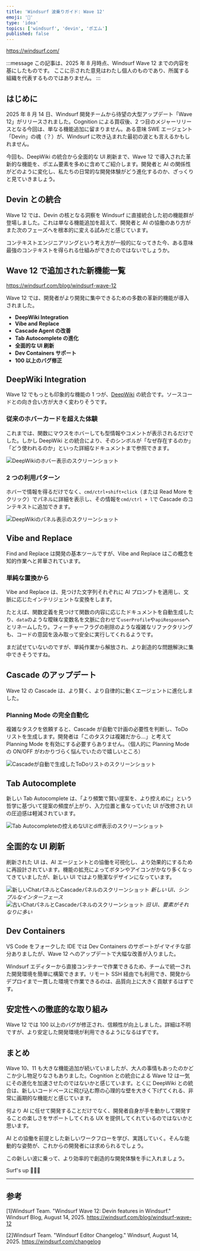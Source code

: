 ```yaml
---
title: 'Windsurf 波乗りガイド: Wave 12'
emoji: '🌊'
type: 'idea'
topics: ['windsurf', 'devin', 'ポエム']
published: false
---
```


https://windsurf.com/

:::message
この記事は、2025 年 8 月時点、Windsurf Wave 12 までの内容を基にしたものです。
ここに示された意見はわたし個人のものであり、所属する組織を代表するものではありません。
:::

## はじめに

2025 年 8 月 14 日、Windsurf 開発チームから待望の大型アップデート「Wave 12」がリリースされました。Cognition による買収後、2 つ目のメジャーリリースとなる今回は、単なる機能追加に留まりません。ある意味 SWE エージェント「Devin」の魂（？）が、Windsurf に吹き込まれた最初の波とも言えるかもしれません。

今回も、DeepWiki の統合から全面的な UI 刷新まで、Wave 12 で導入された革新的な機能を、ポエム要素を多めに含めてご紹介します。開発者と AI の関係性がどのように変化し、私たちの日常的な開発体験がどう進化するのか、ざっくりと見ていきましょう。

## Devin との統合

Wave 12 では、Devin の核となる洞察を Windsurf に直接統合した初の機能群が登場しました。これは単なる機能追加を超えて、開発者と AI の協働のあり方がまた次のフェーズへを根本的に変える試みだと感じています。

コンテキストエンジニアリングという考え方が一般的になってきた今、ある意味最強のコンテキストを得られる仕組みができたのではないでしょうか。

## Wave 12 で追加された新機能一覧

https://windsurf.com/blog/windsurf-wave-12

Wave 12 では、開発者がより開発に集中できるための多数の革新的機能が導入されました。

- **DeepWiki Integration**
- **Vibe and Replace**
- **Cascade Agent の改善**
- **Tab Autocomplete の進化**
- **全面的な UI 刷新**
- **Dev Containers サポート**
- **100 以上のバグ修正**

## DeepWiki Integration

Wave 12 でもっとも印象的な機能の 1 つが、[DeepWiki](https://docs.devin.ai/work-with-devin/deepwiki) の統合です。ソースコードとの向き合い方が大きく変わりそうです。

### 従来のホバーカードを超えた体験

これまでは、関数にマウスをホバーしても型情報やコメントが表示されるだけでした。しかし DeepWiki との統合により、そのシンボルが「なぜ存在するのか」「どう使われるのか」といった詳細なドキュメントまで参照できます。

![DeepWikiのホバー表示のスクリーンショット](/images/windsurf-guide-wave12/deepwiki-hover.png)

### 2 つの利用パターン

ホバーで情報を得るだけでなく、`cmd/ctrl+shift+click`（または Read More をクリック）でパネルに詳細を表示し、その情報を`cmd/ctrl + l`で Cascade のコンテキストに追加できます。

![DeepWikiのパネル表示のスクリーンショット](/images/windsurf-guide-wave12/deepwiki-panel.png)

## Vibe and Replace

Find and Replace は開発の基本ツールですが、Vibe and Replace はこの概念を知的作業へと昇華されています。

### 単純な置換から

Vibe and Replace は、見つけた文字列それぞれに AI プロンプトを適用し、文脈に応じたインテリジェントな変換をします。

たとえば、関数定義を見つけて関数の内容に応じたドキュメントを自動生成したり、`data`のような曖昧な変数名を文脈に合わせて`userProfile`や`apiResponse`へとリネームしたり。フィーチャーフラグの削除のような複雑なリファクタリングも、コードの意図を汲み取って安全に実行してくれるようです。

まだ試せていないのですが、単純作業から解放され、より創造的な問題解決に集中できそうですね。

## Cascade のアップデート

Wave 12 の Cascade は、より賢く、より自律的に動くエージェントに進化しました。

### Planning Mode の完全自動化

複雑なタスクを依頼すると、Cascade が自動で計画の必要性を判断し、ToDo リストを生成します。開発者は「このタスクは複雑だから…」と考えて Planning Mode を有効にする必要すらありません。（個人的に Planning Mode の ON/OFF がわかりづらく悩んでいたので嬉しいところ）

![Cascadeが自動で生成したToDoリストのスクリーンショット](/images/windsurf-guide-wave12/cascade-todo.png)

## Tab Autocomplete

新しい Tab Autocomplete は、「より頻繁で賢い提案を、より控えめに」という哲学に基づいて提案の頻度が上がり、入力位置と重なっていた UI が改修され UI の圧迫感は軽減されています。

![Tab Autocompleteの控えめなUIとdiff表示のスクリーンショット](/images/windsurf-guide-wave12/tab-autocomplete.png)

## 全面的な UI 刷新

刷新された UI は、AI エージェントとの協働を可視化し、より効果的にするために再設計されています。機能の拡充によってボタンやアイコンがかなり多くなってきていましたが、新しい UI ではより簡潔なデザインになっています。

![新しいChatパネルとCascadeパネルのスクリーンショット](/images/windsurf-guide-wave12/window-new.png)
_新しい UI、シンプルなインターフェース_
![古いChatパネルとCascadeパネルのスクリーンショット](/images/windsurf-guide-wave12/window-old.png)
_旧 UI、要素がそれなりに多い_

## Dev Containers

VS Code をフォークした IDE では Dev Containers のサポートがイマイチな部分ありましたが、Wave 12 へのアップデートで大幅な改善が入りました。

Windsurf エディターから直接コンテナーで作業できるため、チームで統一された開発環境を簡単に構築できます。リモート SSH 経由でも利用でき、開発からデプロイまで一貫した環境で作業できるのは、品質向上に大きく貢献するはずです。

## 安定性への徹底的な取り組み

Wave 12 では 100 以上のバグが修正され、信頼性が向上しました。詳細は不明ですが、より安定した開発環境が利用できるようになるはずです。

## まとめ

Wave 10、11 も大きな機能追加が続いていましたが、大人の事情もあったのかどこか少し物足りなさもありました。Cognition との統合による Wave 12 は一気にその進化を加速させたのではないかと感じています。とくに DeepWiki との統合は、新しいコードベースに飛び込む際の心理的な壁を大きく下げてくれる、非常に画期的な機能だと感じています。

何より AI に任せて開発することだけでなく、開発者自身が手を動かして開発することの楽しさをサポートしてくれる UX を提供してくれているのではないかと思います。

AI との協働を前提とした新しいワークフローを学び、実践していく。そんな能動的な姿勢が、これからの開発者には求められるでしょう。

この新しい波に乗って、より効率的で創造的な開発体験を手に入れましょう。

Surf's up 🏄‍♂️🤙

---

## 参考

[1]Windsurf Team. "Windsurf Wave 12: Devin features in Windsurf." Windsurf Blog, August 14, 2025. https://windsurf.com/blog/windsurf-wave-12

[2]Windsurf Team. "Windsurf Editor Changelog." Windsurf, August 14, 2025. https://windsurf.com/changelog
